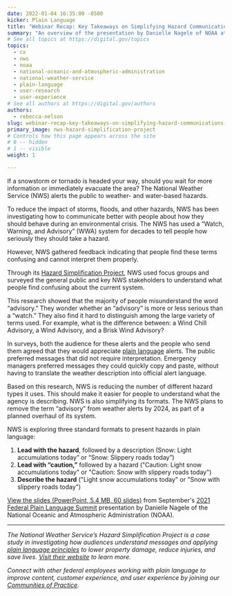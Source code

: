 ```yaml
---
date: 2022-01-04 16:35:00 -0500
kicker: Plain Language
title: "Webinar Recap: Key Takeaways on Simplifying Hazard Communications With Plain Language"
summary: "An overview of the presentation by Danielle Nagele of NOAA at the 2021 Plain Language Summit. Learn how she and her team used feedback to decrease confusion and increase impact."
# See all topics at https://digital.gov/topics
topics:
  - cx
  - nws
  - noaa
  - national-oceanic-and-atmospheric-administration
  - national-weather-service
  - plain-language
  - user-research
  - user-experience
# See all authors at https://digital.gov/authors
authors:
  - rebecca-nelson
slug: webinar-recap-key-takeaways-on-simplifying-hazard-communications-with-plain-language
primary_image: nws-hazard-simplification-project
# Controls how this page appears across the site
# 0 -- hidden
# 1 -- visible
weight: 1

---
```


If a snowstorm or tornado is headed your way, should you wait for more information or immediately evacuate the area? The National Weather Service (NWS) alerts the public to weather- and water-based hazards.

To reduce the impact of storms, floods, and other hazards, NWS has been investigating how to communicate better with people about how they should behave during an environmental crisis. The NWS has used a “Watch, Warning, and Advisory” (WWA) system for decades to tell people how seriously they should take a hazard.

However, NWS gathered feedback indicating that people find these terms confusing and cannot interpret them properly.

Through its [Hazard Simplification Project](https://www.weather.gov/hazardsimplification/), NWS used focus groups and surveyed the general public and key NWS stakeholders to understand what people find confusing about the current system.

This research showed that the majority of people misunderstand the word “advisory.” They wonder whether an “advisory” is more or less serious than a “watch.” They also find it hard to distinguish among the large variety of terms used. For example, what is the difference between: a Wind Chill Advisory, a Wind Advisory, and a Brisk Wind Advisory?

In surveys, both the audience for these alerts and the people who send them agreed that they would appreciate [plain language](https://digital.gov/topics/plain-language/) alerts. The public preferred messages that did not require interpretation. Emergency managers preferred messages they could quickly copy and paste, without having to translate the weather description into official alert language.

Based on this research, NWS is reducing the number of different hazard types it uses. This should make it easier for people to understand what the agency is describing. NWS is also simplifying its formats. The NWS plans to remove the term “advisory” from weather alerts by 2024, as part of a planned overhaul of its system.

NWS is exploring three standard formats to present hazards in plain language:

1. **Lead with the hazard**, followed by a description (Snow: Light accumulations today” or “Snow: Slippery roads today”)
2. **Lead with “caution,”** followed by a hazard ("Caution: Light snow accumulations today" or "Caution: Snow with slippery roads today")
3. **Describe the hazard** ("Light snow accumulations today" or "Snow with slippery roads today")

[View the slides (PowerPoint, 5.4 MB, 60 slides)](https://digital.gov/files/plain-language-summit-nws-noaa-final.pptx) from September's [2021 Federal Plain Language Summit](https://digital.gov/event/2021/09/21/2021-federal-plain-language-summit/) presentation by Danielle Nagele of the National Oceanic and Atmospheric Administration (NOAA).

***

*The National Weather Service’s Hazard Simplification Project is a case study in investigating how audiences understand messages and applying [plain language principles](https://www.plainlanguage.gov/guidelines/) to lower property damage, reduce injuries, and save lives. [Visit their website](https://www.weather.gov/hazardsimplification/) to learn more.* 

*Connect with other federal employees working with plain language to improve content, customer experience, and user experience by joining our [Communities of Practice](https://digital.gov/communities/).*
